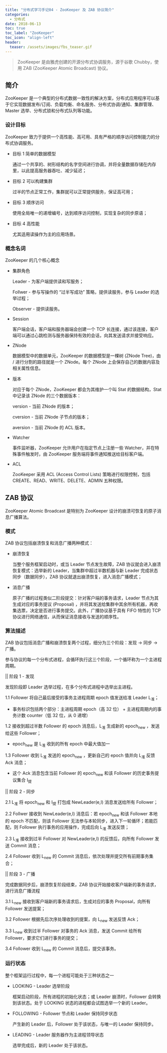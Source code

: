 ```yaml
---
title: "分布式学习手记04 - ZooKeeper 及 ZAB 协议简介"
categories:
  - 分布式
date: 2018-06-13
toc: true
toc_label: "ZooKeeper"
toc_icon: "align-left"
header:
  teaser: /assets/images/fbs_teaser.gif
---
```


> ZooKeeper 是由雅虎创建的开源分布式协调服务，源于谷歌 Chubby，使用 ZAB (ZooKeeper Atomic Broadcast) 协议。

## 简介

ZooKeeper 是一个典型的分布式数据一致性的解决方案，分布式应用程序可以基于它实现数据发布/订阅、负载均衡、命名服务、分布式协调/通知、集群管理、Master 选举、分布式锁和分布式队列等功能。

### 设计目标

ZooKeeper 致力于提供一个高性能、高可用、具有严格的顺序访问控制能力的分布式协调服务。

- 目标 1 简单的数据模型

  通过一个共享的、树形结构的名字空间进行协调，并将全量数据存储在内存里，以此提高服务器吞吐、减少延迟；

- 目标 2 可以构建集群

  过半的节点正常工作，集群就可以正常提供服务，保证高可用；

- 目标 3 顺序访问

  使用全局唯一的递增编号，达到顺序访问控制，实现复杂的同步原语；

- 目标 4 高性能

  尤其适用读操作为主的应用场景。

### 概念名词

ZooKeeper 的几个核心概念

- 集群角色

  Leader - 为客户端提供读和写服务；

  Follwer - 参与写操作的 “过半写成功” 策略，提供读服务，参与 Leader 的选举过程；

  Observer - 提供读服务。

- Session

  客户端会话，客户端和服务器端会创建一个 TCP 长连接，通过该连接，客户端可以通过心跳检测与服务器保持有效的会话，向其发送请求并接受响应。

- ZNode

  数据模型中的数据单元，ZooKeeper 的数据模型是一棵树 (ZNode Tree)，由 / 进行分割的路径就是一个 ZNode。每个 ZNode 上会保存自己的数据内容及相关属性信息。

- 版本

  对应于每个 ZNode，ZooKeeper 都会为其维护一个叫 Stat 的数据结构，Stat 中记录该 ZNode 的三个数据版本：

  version - 当前 ZNode 的版本；

  cversion - 当前 ZNode 子节点的版本；

  aversion - 当前 ZNode 的 ACL 版本。

- Watcher

  事件监听器，ZooKeeper 允许用户在指定节点上注册一些 Watcher，并在特殊事件触发时，由 ZooKeeper 服务端将事件通知推送给目标客户端。

- ACL

  ZooKeeper 采用 ACL (Access Control Lists) 策略进行权限控制，包括 CREATE、READ、WRITE、DELETE、ADMIN 五种权限。

## ZAB 协议

ZooKeeper Atomic Broadcast 是特别为 ZooKeeper 设计的崩溃可恢复的原子消息广播算法。

### 模式

ZAB 协议包括崩溃恢复和消息广播两种模式：

- 崩溃恢复

  当整个服务框架启动时，或当 Leader 节点发生故障，ZAB 协议就会进入崩溃恢复模式：选举新的 Leader，当集群中超过半数机器与新 Leader 完成状态同步（数据同步），ZAB 协议就退出崩溃恢复，进入消息广播模式；

- 消息广播

  原子广播的过程类似二阶段提交：针对客户端的事务请求，Leader 节点为其生成对应的事务提议 (Proposal) ，并将其发送给集群中其余所有机器，再收集选票，决定是否进行事务提交。此外，广播协议基于具有 FIFO 特性的 TCP 协议进行网络通信，从而保证消息接收与发送的顺序性。

### 算法描述

ZAB 协议包括消息广播和崩溃恢复两个过程，细分为三个阶段：发现 -> 同步 -> 广播。

参与协议的每一个分布式进程，会循环执行这三个阶段，一个循环称为一个主进程周期。

|| 阶段 1 - 发现

发现阶段即 Leader 选举过程，在多个分布式进程中选举出主进程。

1.1 Follower 将自己最后接受的事务主进程周期 epoch 值发送给准 Leader L<sub>准</sub>；

  - 事务标识包括两个部分：主进程周期 epoch（高 32 位） + 主进程周期内的事务计数 counter（低 32 位，从 0 递增）

1.2 接收到超过半数 Follower 的 epoch 消息后，L<sub>准</sub> 生成新的 epoch<sub>new</sub> ，发送给这些 Follower；

  - epoch<sub>new</sub> 是 L<sub>准</sub> 收到的所有 epoch 中最大值加一

1.3 Follower 收到 L<sub>准</sub> 发送的 epoch<sub>new</sub> ，更新自己的 epoch 值并向 L<sub>准</sub> 反馈 Ack 消息；

  - 这个 Ack 消息包含当前 Follower 的 epoch<sub>new</sub> 和该 Follower 的历史事务提议集合 I<sub>提</sub>

|| 阶段 2 - 同步

2.1 L<sub>准</sub> 将 epoch<sub>new</sub> 和 I<sub>提</sub> 打包成 NewLeader(e,I) 消息发送给所有 Follower；

2.2 Follwer 接收到 NewLeader(e,I) 消息后：若 epoch<sub>new</sub> 和该 Follower 本地的 epoch 不匹配，则该 Follower 无法参与本轮同步，进入下一轮循环；若能匹配，则 Follower 执行事务的应用操作，完成后向 L<sub>准</sub> 发送反馈；

2.3 L<sub>准</sub> 接收到过半 Follower 对 NewLeader(e,I) 的反馈后，向所有 Follower 发送 Commit 消息；

2.4 Follower 收到 L<sub>new</sub> 的 Commit 消息后，依次处理并提交所有前期事务集合；

|| 阶段 3 - 广播

完成数据同步后，崩溃恢复阶段结束，ZAB 协议开始接收客户端新的事务请求，进行消息广播流程

3.1 L<sub>new</sub> 接收到客户端新的事务请求后，生成对应的事务 Proposal，向所有 Follower 发送提案；

3.2 Follower 根据先后次序处理收到的提案，向 L<sub>new</sub> 发送反馈 Ack；

3.3 L<sub>new</sub> 收到过半 Follower 对事务的 Ack 消息，发送 Commit 给所有 Follower，要求它们进行事务的提交；

3.4 Follower 收到 L<sub>new</sub> 的 Commit 消息后，提交该事务。

### 运行状态

整个框架运行过程中，每一个进程可能处于三种状态之一

- LOOKING - Leader 选举阶段

  框架启动阶段，所有进程的初始化状态；或 Leader 崩溃时，Follower 会转换到该状态。处于 LOOKING 状态的进程都会试图选举一个新的 Leader。

- FOLLOWING - Follower 节点和 Leader 保持同步状态

  产生新的 Leader 后，Follower 处于该状态，与唯一的 Leader 保持同步。

- LEADING - Leader 服务器作为主进程领导状态

  选举完成后，新的 Leader 处于该状态。
